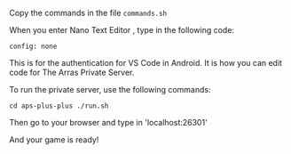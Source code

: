 Copy the commands in the file `commands.sh`

When you enter Nano Text Editor , type in the following code:

`config: none`

This is for the authentication for VS Code in Android.
It is how you can edit code for The Arras Private Server.

To run the private server, use the following commands:

`cd aps-plus-plus
./run.sh        `

Then go to your browser and type in 'localhost:26301'

And your game is ready!
